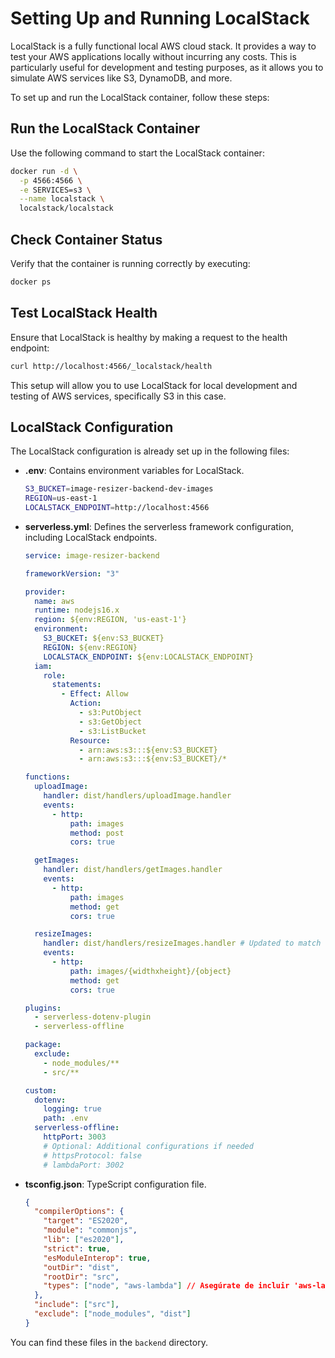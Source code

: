 # Setting Up and Running LocalStack

LocalStack is a fully functional local AWS cloud stack. It provides a way to test your AWS applications locally without incurring any costs. This is particularly useful for development and testing purposes, as it allows you to simulate AWS services like S3, DynamoDB, and more.

To set up and run the LocalStack container, follow these steps:

## Run the LocalStack Container

Use the following command to start the LocalStack container:

```sh
docker run -d \
  -p 4566:4566 \
  -e SERVICES=s3 \
  --name localstack \
  localstack/localstack
```

## Check Container Status

Verify that the container is running correctly by executing:

```sh
docker ps
```

## Test LocalStack Health

Ensure that LocalStack is healthy by making a request to the health endpoint:

```sh
curl http://localhost:4566/_localstack/health
```

This setup will allow you to use LocalStack for local development and testing of AWS services, specifically S3 in this case.

## LocalStack Configuration

The LocalStack configuration is already set up in the following files:

- **.env**: Contains environment variables for LocalStack.

  ```sh
  S3_BUCKET=image-resizer-backend-dev-images
  REGION=us-east-1
  LOCALSTACK_ENDPOINT=http://localhost:4566
  ```

- **serverless.yml**: Defines the serverless framework configuration, including LocalStack endpoints.

  ```yaml
  service: image-resizer-backend

  frameworkVersion: "3"

  provider:
    name: aws
    runtime: nodejs16.x
    region: ${env:REGION, 'us-east-1'}
    environment:
      S3_BUCKET: ${env:S3_BUCKET}
      REGION: ${env:REGION}
      LOCALSTACK_ENDPOINT: ${env:LOCALSTACK_ENDPOINT}
    iam:
      role:
        statements:
          - Effect: Allow
            Action:
              - s3:PutObject
              - s3:GetObject
              - s3:ListBucket
            Resource:
              - arn:aws:s3:::${env:S3_BUCKET}
              - arn:aws:s3:::${env:S3_BUCKET}/*

  functions:
    uploadImage:
      handler: dist/handlers/uploadImage.handler
      events:
        - http:
            path: images
            method: post
            cors: true

    getImages:
      handler: dist/handlers/getImages.handler
      events:
        - http:
            path: images
            method: get
            cors: true

    resizeImages:
      handler: dist/handlers/resizeImages.handler # Updated to match the filename
      events:
        - http:
            path: images/{widthxheight}/{object}
            method: get
            cors: true

  plugins:
    - serverless-dotenv-plugin
    - serverless-offline

  package:
    exclude:
      - node_modules/**
      - src/**

  custom:
    dotenv:
      logging: true
      path: .env
    serverless-offline:
      httpPort: 3003
      # Optional: Additional configurations if needed
      # httpsProtocol: false
      # lambdaPort: 3002
  ```

- **tsconfig.json**: TypeScript configuration file.
  ```json
  {
    "compilerOptions": {
      "target": "ES2020",
      "module": "commonjs",
      "lib": ["es2020"],
      "strict": true,
      "esModuleInterop": true,
      "outDir": "dist",
      "rootDir": "src",
      "types": ["node", "aws-lambda"] // Asegúrate de incluir 'aws-lambda'
    },
    "include": ["src"],
    "exclude": ["node_modules", "dist"]
  }
  ```

You can find these files in the `backend` directory.
